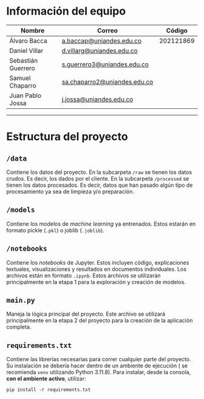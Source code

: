 # Información del equipo
| Nombre             | Correo                       | Código    | 
|--------------------|------------------------------|-----------|
| Álvaro Bacca       | a.baccap@uniandes.edu.co     | 202121869 |
| Daniel Villar      | d.villarg@uniandes.edu.co    |  |
| Sebastián Guerrero | s.guerrero3@uniandes.edu.co  |  |
| Samuel Chaparro    | sa.chaparro2@uniandes.edu.co |  |
| Juan Pablo Jossa   | j.jossa@uniandes.edu.co      |  |

---

# Estructura del proyecto
## `/data`
Contiene los datos del proyecto. En la subcarpeta `/raw` se tienen los 
datos crudos. Es decir, los dados por el cliente. En la subcarpeta
`/processed` se tienen los datos procesados. Es decir, datos que han pasado
algún tipo de procesamiento ya sea de limpieza y/o preparación.

## `/models`
Contiene los modelos de _machine learning_ ya entrenados. Estos estarán
en formato pickle (`.pkl`) o joblib (`.joblib`).

## `/notebooks`
Contiene los _notebooks_ de Jupyter. Estos incluyen código, explicaciones
textuales, visualizaciones y resultados en documentos individuales. Los 
archivos están en formato `.ipynb`. Estos archivos se utilizarán 
principalmente en la etapa 1 para la exploración y creación de modelos. 

## `main.py`
Maneja la lógica principal del proyecto. Este archivo se utilizará
principalmente en la etapa 2 del proyecto para la creación de la aplicación
completa.

## `requirements.txt`
Contiene las librerías necesarias para correr cualquier parte del proyecto.
Su instalación se debería hacer dentro de un ambiente de ejecución (
se recomienda `venv` utilizando Python 3.11.8). Para instalar, desde la
consola, **con el ambiente activo**, utilizar:

``pip install -r requirements.txt``
